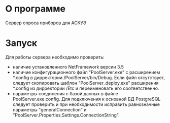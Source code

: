 # О программе
Сервер опроса приборов для АСКУЭ
# Запуск
Для работы сервера необходимо проверить:
- наличие установленного NetFramework версии 3.5
- наличие конфигурационного файл "PoolServer.exe" с расширением *.config в дирректории /PoolServer/bin/Debug. Если файл отсутствует, следует скопировать шаблон "PoolServer_deploy.exe" расширения *.config из дирректории /Etc и переименовать его соответственно.
- параметры соединения с базой данных в файле PoolServer.exe.config. Для подключения к основной БД PostgreSQL следует проверить и при необходимости исправить равнозначные параметры "generalConnection" и "PoolServer.Properties.Settings.ConnectionString".


